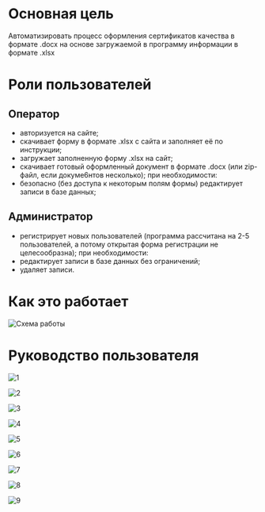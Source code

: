 # Основная цель

Автоматизировать процесс оформления сертификатов качества в формате .docx на основе загружаемой в программу информации в формате .xlsx

# Роли пользователей

## Оператор

- авторизуется на сайте;
- скачивает форму в формате .xlsx с сайта и заполняет её по инструкции;
- загружает заполненную форму .xlsx на сайт;
- скачивает готовый оформленный документ в формате .docx (или zip-файл, если докуме6нтов несколько);
при необходимости:
- безопасно (без доступа к некоторым полям формы) редактирует записи в базе данных;  
## Администратор

- регистрирует новых пользователей (программа рассчитана на 2-5 пользователей, а потому открытая форма регистрации не целесообразна);
при необходимости:
- редактирует записи в базе данных без ограничений;
- удаляет записи.

# Как это работает

![Схема работы](/README_img/sheme.png)

# Руководство пользователя

![1](/README_img/1.png)

![2](/README_img/2.png)

![3](/README_img/3.png)

![4](/README_img/4.png)

![5](/README_img/5.png)

![6](/README_img/6.png)

![7](/README_img/7.png)

![8](/README_img/8.png)

![9](/README_img/9.png)
